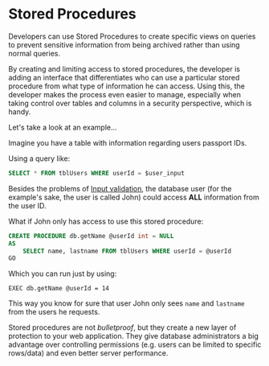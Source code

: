 Stored Procedures
=================

Developers can use Stored Procedures to create specific views on queries to
prevent sensitive information from being archived rather than using normal
queries.

By creating and limiting access to stored procedures, the developer is adding
an interface that differentiates who can use a particular stored procedure from
what type of information he can access. Using this, the developer makes the
process even easier to manage, especially when taking control over tables and
columns in a security perspective, which is handy.

Let's take a look at an example...

Imagine you have a table with information regarding users passport IDs.

Using a query like:

```SQL
SELECT * FROM tblUsers WHERE userId = $user_input
```

Besides the problems of [Input validation][1], the database user (for the
example's sake, the user is called John) could access __ALL__ information from
the user ID.

What if John only has access to use this stored procedure:

```SQL
CREATE PROCEDURE db.getName @userId int = NULL
AS
    SELECT name, lastname FROM tblUsers WHERE userId = @userId
GO
```

Which you can run just by using:

```
EXEC db.getName @userId = 14
```

This way you know for sure that user John only sees `name` and `lastname` from
the users he requests.

Stored procedures are not _bulletproof_, but they create a new layer of
protection to your web application. They give database administrators a big
advantage over controlling permissions (e.g. users can be limited to specific
rows/data) and even better server performance.

[1]: /input-validation/README.md
